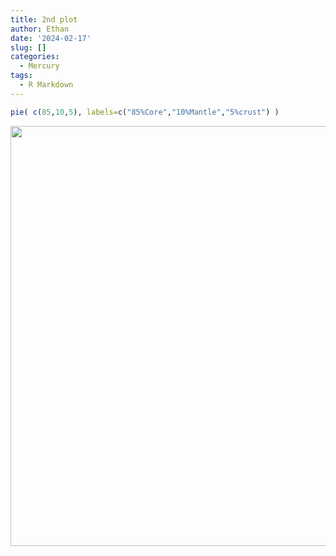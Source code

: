 ```yaml
---
title: 2nd plot
author: Ethan
date: '2024-02-17'
slug: []
categories:
  - Mercury
tags:
  - R Markdown
---
```



```r
pie( c(85,10,5), labels=c("85%Core","10%Mantle","5%crust") )
```

<img src="{{< blogdown/postref >}}index_files/figure-html/unnamed-chunk-1-1.png" width="672" />
